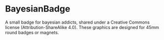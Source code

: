 BayesianBadge
=============

A small badge for bayesian addicts, shared under a Creative Commons license (Attribution-ShareAlike 4.0). These graphics are designed for 45mm round badges or magnets.
